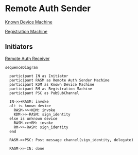 # Remote Auth Sender

[Known Device Machine](./known-device.md)

[Registration Machine](../registration/registration.md)

## Initiators

[Remote Auth Receiver](./remote-auth-receiver.md)

```mermaid
sequenceDiagram

  participant IN as Initiator
  participant RASM as Remote Auth Sender Machine
  participant KDM as Known Device Machine
  participant RM as Registration Machine
  participant PSC as PubSubChannel

  IN->>+RASM: invoke
  alt is known device
    RASM->>+KDM: invoke
    KDM->>-RASM: sign_identity
  else is unknown device
    RASM->>+RM: invoke
    RM->>-RASM: sign_identity
  end

  RASM->>PSC: Post message channel(sign_identity, delegate)

  RASM->>-IN: done
```
